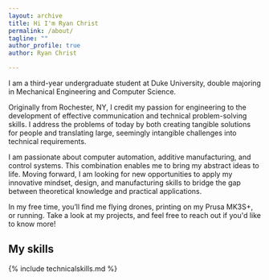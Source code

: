 ```yaml
---
layout: archive
title: Hi I'm Ryan Christ
permalink: /about/
tagline: ""
author_profile: true
author: Ryan Christ

---
```


I am a third-year undergraduate student at Duke University, double majoring in Mechanical Engineering and Computer Science.

Originally from Rochester, NY, I credit my passion for engineering to the development of effective communication and technical problem-solving skills. I address the problems of today by both creating tangible solutions for people and translating large, seemingly intangible challenges into technical requirements.

I am passionate about computer automation, additive manufacturing, and control systems. This combination enables me to bring my abstract ideas to life. Moving forward, I am looking for new opportunities to apply my innovative mindset, design, and manufacturing skills to bridge the gap between theoretical knowledge and practical applications.

In my free time, you’ll find me flying drones, printing on my Prusa MK3S+, or running. Take a look at my projects, and feel free to reach out if you'd like to know more!

## My skills

{% include technicalskills.md %}
